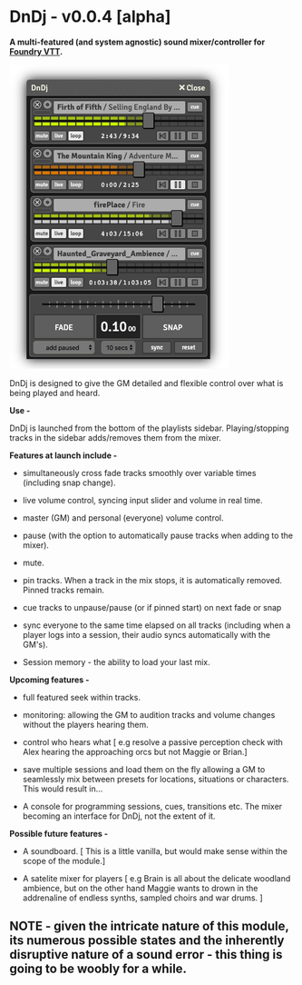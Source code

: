 # DnDj - v0.0.4 [alpha]

**A multi-featured (and system agnostic) sound mixer/controller for [Foundry VTT](https://foundryvtt.com).**

![image](_images/tracks.png)

DnDj is designed to give the GM detailed and flexible control over what is being played and heard.

**Use -**

DnDj is launched from the bottom of the playlists sidebar. Playing/stopping tracks in the sidebar adds/removes them from the mixer.

**Features at launch include -**

- simultaneously cross fade tracks smoothly over variable times (including snap change).

- live volume control, syncing input slider and volume in real time.

- master (GM) and personal (everyone) volume control.

- pause (with the option to automatically pause tracks when adding to the mixer).

- mute.

- pin tracks. When a track in the mix stops, it is automatically removed. Pinned tracks remain. 

- cue tracks to unpause/pause (or if pinned start) on next fade or snap

- sync everyone to the same time elapsed on all tracks (including when a player logs into a session, their audio syncs automatically with the GM's).

- Session memory - the ability to load your last mix.

**Upcoming features -**

- full featured seek within tracks.

- monitoring: allowing the GM to audition tracks and volume changes without the players hearing them.

- control who hears what [ e.g resolve a passive perception check with Alex hearing the approaching orcs but not Maggie or Brian.]

- save multiple sessions and load them on the fly allowing a GM to seamlessly mix between presets for locations, situations or characters. This would result in...

- A console for programming sessions, cues, transitions etc. The mixer becoming an interface for DnDj, not the extent of it. 

**Possible future features -**

- A soundboard. [ This is a little vanilla, but would make sense within the scope of the module.]

- A satelite mixer for players [ e.g Brain is all about the delicate woodland ambience, but on the other hand Maggie wants to drown in the addrenaline of endless synths, sampled choirs and war drums. ]


## NOTE - given the intricate nature of this module, its numerous possible states and the inherently disruptive nature of a sound error - this thing is going to be woobly for a while.
